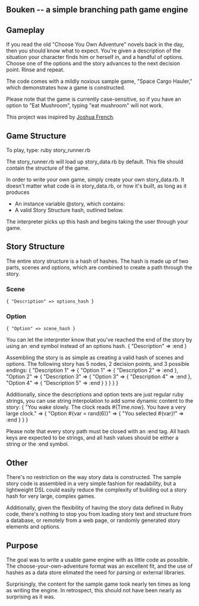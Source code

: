 Bouken -- a simple branching path game engine
---------------------------------------------

Gameplay
--------

If you read the old "Choose You Own Adventure" novels back in the day, then you should know what to expect.  You're given a description of the situation your character finds him or herself in, and a handful of options.  Choose one of the options and the story advances to the next decision point.  Rinse and repeat.

The code comes with a mildly noxious sample game, "Space Cargo Hauler," which demonstrates how a game is constructed.

Please note that the game is currently case-sensitive, so if you have an option to "Eat Mushroom", typing "eat mushroom" will not work.

This project was inspired by [Joshua French](http://github.com/osake).

Game Structure
--------------

To play, type:
    ruby story_runner.rb

The story_runner.rb will load up story_data.rb by default.  This file should contain the structure of the game.

In order to write your own game, simply create your own story_data.rb.  It doesn't matter what code is in story_data.rb, or how it's built, as long as it produces

* An instance variable @story, which contains:
* A valid Story Structure hash, outlined below.

The interpreter picks up this hash and begins taking the user through your game.

Story Structure
---------------

The entire story structure is a hash of hashes.  The hash is made up of two parts, scenes and options, which are combined to create a path through the story.

### Scene ###
    { "Description" => options_hash }

### Option ###
    { "Option" => scene_hash }

You can let the interpreter know that you've reached the end of the story by using an :end symbol instead of an options hash.
    { "Description" => :end }
  
Assembling the story is as simple as creating a valid hash of scenes and options.  The following story has 5 nodes, 2 decision points, and 3 possible endings:
    { "Description 1" => {
        "Option 1" => { "Description 2" => :end },
        "Option 2" => { "Description 3" => {
          "Option 3" => { "Description 4" => :end },
          "Option 4" => { "Description 5" => :end }
        } }
    } }

Additionally, since the descriptions and option texts are just regular ruby strings, you can use string interpolation to add some dynamic content to the story:
    {
      "You wake slowly.  The clock reads #{Time.now}.  You have a very large clock." =>
      { "Option #{var = rand(6)}" => { "You selected #{var}!" => :end } }
    }

Please note that every story path must be closed with an :end tag.  All hash keys are expected to be strings, and all hash values should be either a string or the :end symbol.

Other
-----

There's no restriction on the way story data is constructed.  The sample story code is assembled in a very simple fashion for readability, but a lightweight DSL could easily reduce the complexity of building out a story hash for very large, complex games.

Additionally, given the flexibility of having the story data defined in Ruby code, there's nothing to stop you from loading story text and structure from a database, or remotely from a web page, or randomly generated story elements and options.

Purpose
-------

The goal was to write a usable game engine with as little code as possible.  The choose-your-own-adventure format was an excellent fit, and the use of hashes as a data store elimated the need for parsing or external libraries.

Surprisingly, the content for the sample game took nearly ten times as long as writing the engine.  In retrospect, this should not have been nearly as surprising as it was.



